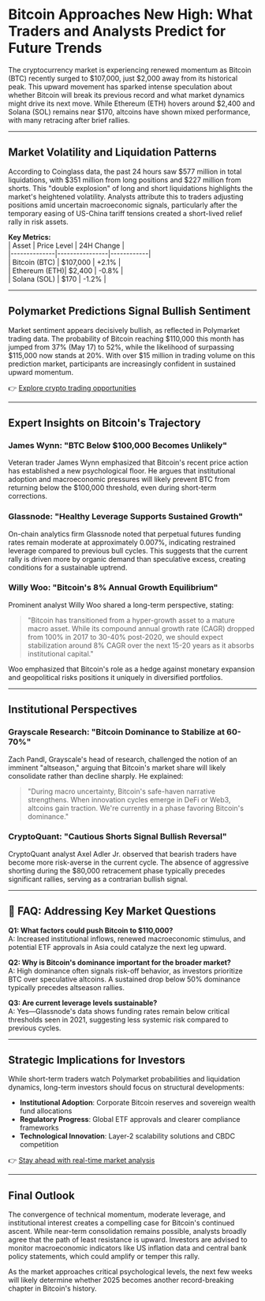# Bitcoin Approaches New High: What Traders and Analysts Predict for Future Trends  

The cryptocurrency market is experiencing renewed momentum as Bitcoin (BTC) recently surged to $107,000, just $2,000 away from its historical peak. This upward movement has sparked intense speculation about whether Bitcoin will break its previous record and what market dynamics might drive its next move. While Ethereum (ETH) hovers around $2,400 and Solana (SOL) remains near $170, altcoins have shown mixed performance, with many retracing after brief rallies.  

---

## Market Volatility and Liquidation Patterns  

According to Coinglass data, the past 24 hours saw $577 million in total liquidations, with $351 million from long positions and $227 million from shorts. This "double explosion" of long and short liquidations highlights the market's heightened volatility. Analysts attribute this to traders adjusting positions amid uncertain macroeconomic signals, particularly after the temporary easing of US-China tariff tensions created a short-lived relief rally in risk assets.  

**Key Metrics:**  
| Asset        | Price Level    | 24H Change |  
|--------------|----------------|------------|  
| Bitcoin (BTC) | $107,000       | +2.1%      |  
| Ethereum (ETH)| $2,400         | -0.8%      |  
| Solana (SOL)  | $170           | -1.2%      |  

---

## Polymarket Predictions Signal Bullish Sentiment  

Market sentiment appears decisively bullish, as reflected in Polymarket trading data. The probability of Bitcoin reaching $110,000 this month has jumped from 37% (May 17) to 52%, while the likelihood of surpassing $115,000 now stands at 20%. With over $15 million in trading volume on this prediction market, participants are increasingly confident in sustained upward momentum.  

👉 [Explore crypto trading opportunities](https://bit.ly/okx-bonus)  

---

## Expert Insights on Bitcoin's Trajectory  

### James Wynn: "BTC Below $100,000 Becomes Unlikely"  
Veteran trader James Wynn emphasized that Bitcoin's recent price action has established a new psychological floor. He argues that institutional adoption and macroeconomic pressures will likely prevent BTC from returning below the $100,000 threshold, even during short-term corrections.  

### Glassnode: "Healthy Leverage Supports Sustained Growth"  
On-chain analytics firm Glassnode noted that perpetual futures funding rates remain moderate at approximately 0.007%, indicating restrained leverage compared to previous bull cycles. This suggests that the current rally is driven more by organic demand than speculative excess, creating conditions for a sustainable uptrend.  

### Willy Woo: "Bitcoin's 8% Annual Growth Equilibrium"  
Prominent analyst Willy Woo shared a long-term perspective, stating:  
> "Bitcoin has transitioned from a hyper-growth asset to a mature macro asset. While its compound annual growth rate (CAGR) dropped from 100% in 2017 to 30-40% post-2020, we should expect stabilization around 8% CAGR over the next 15-20 years as it absorbs institutional capital."  

Woo emphasized that Bitcoin's role as a hedge against monetary expansion and geopolitical risks positions it uniquely in diversified portfolios.  

---

## Institutional Perspectives  

### Grayscale Research: "Bitcoin Dominance to Stabilize at 60-70%"  
Zach Pandl, Grayscale's head of research, challenged the notion of an imminent "altseason," arguing that Bitcoin's market share will likely consolidate rather than decline sharply. He explained:  
> "During macro uncertainty, Bitcoin's safe-haven narrative strengthens. When innovation cycles emerge in DeFi or Web3, altcoins gain traction. We're currently in a phase favoring Bitcoin's dominance."  

### CryptoQuant: "Cautious Shorts Signal Bullish Reversal"  
CryptoQuant analyst Axel Adler Jr. observed that bearish traders have become more risk-averse in the current cycle. The absence of aggressive shorting during the $80,000 retracement phase typically precedes significant rallies, serving as a contrarian bullish signal.  

---

## 📌 FAQ: Addressing Key Market Questions  

**Q1: What factors could push Bitcoin to $110,000?**  
A: Increased institutional inflows, renewed macroeconomic stimulus, and potential ETF approvals in Asia could catalyze the next leg upward.  

**Q2: Why is Bitcoin's dominance important for the broader market?**  
A: High dominance often signals risk-off behavior, as investors prioritize BTC over speculative altcoins. A sustained drop below 50% dominance typically precedes altseason rallies.  

**Q3: Are current leverage levels sustainable?**  
A: Yes—Glassnode's data shows funding rates remain below critical thresholds seen in 2021, suggesting less systemic risk compared to previous cycles.  

---

## Strategic Implications for Investors  

While short-term traders watch Polymarket probabilities and liquidation dynamics, long-term investors should focus on structural developments:  
- **Institutional Adoption**: Corporate Bitcoin reserves and sovereign wealth fund allocations  
- **Regulatory Progress**: Global ETF approvals and clearer compliance frameworks  
- **Technological Innovation**: Layer-2 scalability solutions and CBDC competition  

👉 [Stay ahead with real-time market analysis](https://bit.ly/okx-bonus)  

---

## Final Outlook  

The convergence of technical momentum, moderate leverage, and institutional interest creates a compelling case for Bitcoin's continued ascent. While near-term consolidation remains possible, analysts broadly agree that the path of least resistance is upward. Investors are advised to monitor macroeconomic indicators like US inflation data and central bank policy statements, which could amplify or temper this rally.  

As the market approaches critical psychological levels, the next few weeks will likely determine whether 2025 becomes another record-breaking chapter in Bitcoin's history.